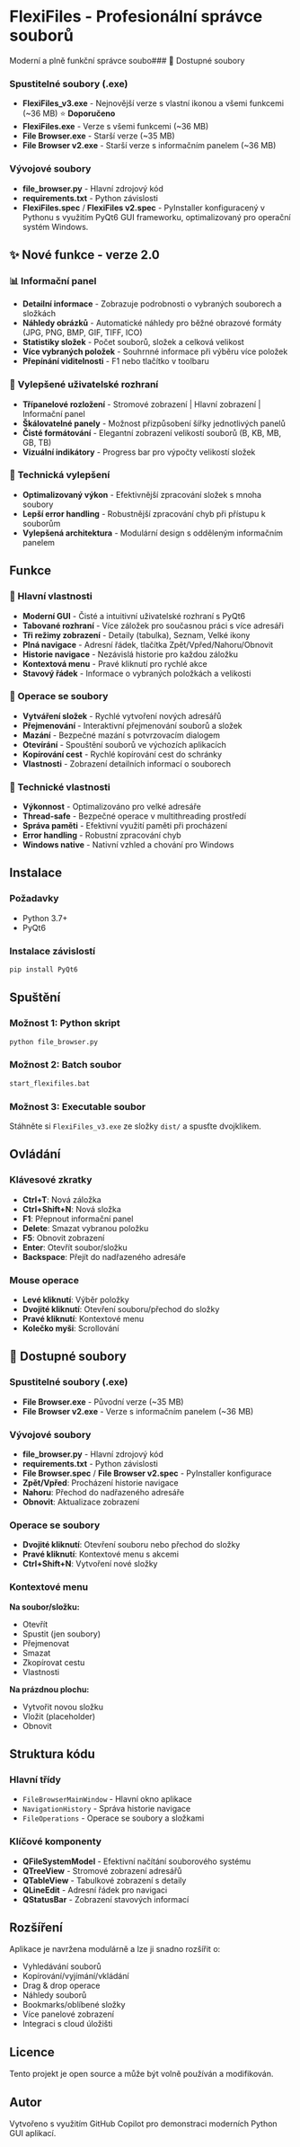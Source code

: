 # FlexiFiles - Profesionální správce souborů

Moderní a plně funkční správce soubo### 📁 Dostupné soubory

### Spustitelné soubory (.exe)
- **FlexiFiles_v3.exe** - Nejnovější verze s vlastní ikonou a všemi funkcemi (~36 MB) ⭐ **Doporučeno**
- **FlexiFiles.exe** - Verze s všemi funkcemi (~36 MB)
- **File Browser.exe** - Starší verze (~35 MB)
- **File Browser v2.exe** - Starší verze s informačním panelem (~36 MB)

### Vývojové soubory
- **file_browser.py** - Hlavní zdrojový kód
- **requirements.txt** - Python závislosti
- **FlexiFiles.spec** / **FlexiFiles v2.spec** - PyInstaller konfiguracený v Pythonu s využitím PyQt6 GUI frameworku, optimalizovaný pro operační systém Windows.

## ✨ Nové funkce - verze 2.0

### 📊 **Informační panel**
- **Detailní informace** - Zobrazuje podrobnosti o vybraných souborech a složkách
- **Náhledy obrázků** - Automatické náhledy pro běžné obrazové formáty (JPG, PNG, BMP, GIF, TIFF, ICO)
- **Statistiky složek** - Počet souborů, složek a celková velikost
- **Více vybraných položek** - Souhrnné informace při výběru více položek
- **Přepínání viditelnosti** - F1 nebo tlačítko v toolbaru

### 🎨 **Vylepšené uživatelské rozhraní**
- **Třípanelové rozložení** - Stromové zobrazení | Hlavní zobrazení | Informační panel
- **Škálovatelné panely** - Možnost přizpůsobení šířky jednotlivých panelů
- **Čisté formátování** - Elegantní zobrazení velikostí souborů (B, KB, MB, GB, TB)
- **Vizuální indikátory** - Progress bar pro výpočty velikostí složek

### 🔧 **Technická vylepšení**
- **Optimalizovaný výkon** - Efektivnější zpracování složek s mnoha soubory
- **Lepší error handling** - Robustnější zpracování chyb při přístupu k souborům
- **Vylepšená architektura** - Modulární design s odděleným informačním panelem

## Funkce

### 🎯 Hlavní vlastnosti
- **Moderní GUI** - Čisté a intuitivní uživatelské rozhraní s PyQt6
- **Tabované rozhraní** - Více záložek pro současnou práci s více adresáři
- **Tři režimy zobrazení** - Detaily (tabulka), Seznam, Velké ikony
- **Plná navigace** - Adresní řádek, tlačítka Zpět/Vpřed/Nahoru/Obnovit
- **Historie navigace** - Nezávislá historie pro každou záložku
- **Kontextová menu** - Pravé kliknutí pro rychlé akce
- **Stavový řádek** - Informace o vybraných položkách a velikosti

### 📁 Operace se soubory
- **Vytváření složek** - Rychlé vytvoření nových adresářů
- **Přejmenování** - Interaktivní přejmenování souborů a složek
- **Mazání** - Bezpečné mazání s potvrzovacím dialogem
- **Otevírání** - Spouštění souborů ve výchozích aplikacích
- **Kopírování cest** - Rychlé kopírování cest do schránky
- **Vlastnosti** - Zobrazení detailních informací o souborech

### 🔧 Technické vlastnosti
- **Výkonnost** - Optimalizováno pro velké adresáře
- **Thread-safe** - Bezpečné operace v multithreading prostředí
- **Správa paměti** - Efektivní využití paměti při procházení
- **Error handling** - Robustní zpracování chyb
- **Windows native** - Nativní vzhled a chování pro Windows

## Instalace

### Požadavky
- Python 3.7+
- PyQt6

### Instalace závislostí
```bash
pip install PyQt6
```

## Spuštění

### Možnost 1: Python skript
```bash
python file_browser.py
```

### Možnost 2: Batch soubor
```bash
start_flexifiles.bat
```

### Možnost 3: Executable soubor
Stáhněte si `FlexiFiles_v3.exe` ze složky `dist/` a spusťte dvojklikem.

## Ovládání

### Klávesové zkratky
- **Ctrl+T**: Nová záložka
- **Ctrl+Shift+N**: Nová složka
- **F1**: Přepnout informační panel
- **Delete**: Smazat vybranou položku
- **F5**: Obnovit zobrazení
- **Enter**: Otevřít soubor/složku
- **Backspace**: Přejít do nadřazeného adresáře

### Mouse operace
- **Levé kliknutí**: Výběr položky
- **Dvojité kliknutí**: Otevření souboru/přechod do složky
- **Pravé kliknutí**: Kontextové menu
- **Kolečko myši**: Scrollování

## 📁 Dostupné soubory

### Spustitelné soubory (.exe)
- **File Browser.exe** - Původní verze (~35 MB)
- **File Browser v2.exe** - Verze s informačním panelem (~36 MB)

### Vývojové soubory
- **file_browser.py** - Hlavní zdrojový kód
- **requirements.txt** - Python závislosti
- **File Browser.spec** / **File Browser v2.spec** - PyInstaller konfigurace
- **Zpět/Vpřed**: Procházení historie navigace
- **Nahoru**: Přechod do nadřazeného adresáře
- **Obnovit**: Aktualizace zobrazení

### Operace se soubory
- **Dvojité kliknutí**: Otevření souboru nebo přechod do složky
- **Pravé kliknutí**: Kontextové menu s akcemi
- **Ctrl+Shift+N**: Vytvoření nové složky

### Kontextové menu
**Na soubor/složku:**
- Otevřít
- Spustit (jen soubory)
- Přejmenovat
- Smazat
- Zkopírovat cestu
- Vlastnosti

**Na prázdnou plochu:**
- Vytvořit novou složku
- Vložit (placeholder)
- Obnovit

## Struktura kódu

### Hlavní třídy
- `FileBrowserMainWindow` - Hlavní okno aplikace
- `NavigationHistory` - Správa historie navigace
- `FileOperations` - Operace se soubory a složkami

### Klíčové komponenty
- **QFileSystemModel** - Efektivní načítání souborového systému
- **QTreeView** - Stromové zobrazení adresářů
- **QTableView** - Tabulkové zobrazení s detaily
- **QLineEdit** - Adresní řádek pro navigaci
- **QStatusBar** - Zobrazení stavových informací

## Rozšíření

Aplikace je navržena modulárně a lze ji snadno rozšířit o:
- Vyhledávání souborů
- Kopírování/vyjímání/vkládání
- Drag & drop operace
- Náhledy souborů
- Bookmarks/oblíbené složky
- Více panelové zobrazení
- Integraci s cloud úložišti

## Licence

Tento projekt je open source a může být volně používán a modifikován.

## Autor

Vytvořeno s využitím GitHub Copilot pro demonstraci moderních Python GUI aplikací.
